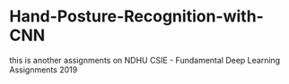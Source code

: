 # Hand-Posture-Recognition-with-CNN
this is another assignments on NDHU CSIE - Fundamental Deep Learning Assignments 2019
